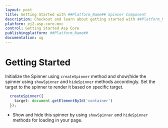 ```yaml
---
layout: post
title: Getting Started with ##Platform_Name## Spinner Component
description: Checkout and learn about getting started with ##Platform_Name## Spinner component of Syncfusion, and more details.
platform: ej2-asp-core-mvc
control: Getting Started Asp Core
publishingplatform: ##Platform_Name##
documentation: ug
---
```



# Getting Started

Initialize the Spinner using `createSpinner` method and show/hide the spinner using `showSpinner` and `hideSpinner` methods accordingly. Set the target to the spinner to render it based on specific target.

```typescript
  createSpinner({
    target: document.getElementById('container')
  });
```

* Show and hide this spinner by using `showSpinner` and `hideSpinner` methods for loading in your page.